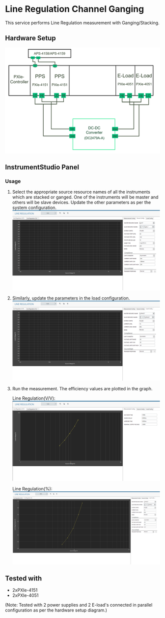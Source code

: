 # Line Regulation Channel Ganging
This service performs Line Regulation measurement with Ganging/Stacking.

## Hardware Setup
  ![alt text](../meas-images/ganging-hw-setup.png)

## InstrumentStudio Panel

### Usage

1. Select the appropriate source resource names of all the instruments which are stacked or ganged. One of the instruments will be master and others will be slave devices. Update the other parameters as per the system configuration.
   ![alt text](../meas-images/line-reg-ch-source-config.png)

2. Similarly, update the parameters in the load configuration.
   ![alt text](../meas-images/line-reg-ch-load-config.png)

3. Run the measurement. The efficiency values are plotted in the graph.
   
   Line Regulation(V/V):
   ![alt text](../meas-images/line-reg-ch-load-volt.png)

   Line Regulation(%):
   ![alt text](../meas-images/line-reg-ch-load-volt-dev.png)

## Tested with
- 2xPXIe-4151
- 2xPXIe-4051

(Note: Tested with 2 power supplies and 2 E-load's connected in parallel configuration as per the hardware setup diagram.)
